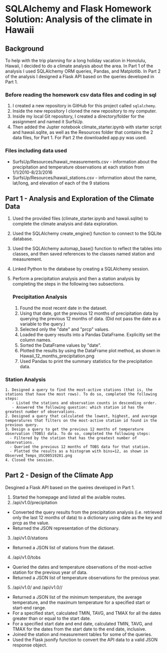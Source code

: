 # SQLAlchemy and Flask Homework Solution: Analysis of the climate in Hawaii

## Background

To help with the trip planning for a long holiday vacation in Honolulu, Hawaii, I decided to do a climate analysis about the area.
In Part 1 of the analysis I used SQLAlchemy ORM queries, Pandas, and Matplotlib. 
In Part 2 of the analysis I designed a Flask API based on the queries developed in Part 1.

### Before reading the homework csv data files and coding in sql

1. I created a new repository in GitHub for this project called `sqlalchemy`. 
2. Inside the new repository I cloned the new repository to my computer.
3. Inside my local Git repository, I created a directory/folder for the assignment and named it SurfsUp.
4. Then added the Jupter notebook climate_starter.ipynb with starter script and hawaii.sqlite, as well as the Resources folder that contains the 2 data files, for Part 1.  For Part 2 the downloaded app.py was used.
  
### Files including data used 

* SurfsUp/Resources/hawaii_measurements.csv - information about the precipitation and temperature observations at each station from 1/1/2010-8/23/2016
* SurfsUp/Resources/hawaii_stations.csv - information about the name, lat/long, and elevation of each of the 9 stations

## Part 1 - Analysis and Exploration of the Climate Data

1. Used the provided files (climate_starter.ipynb and hawaii.sqlite) to complete the climate analysis and data exploration.
2. Used the SQLAlchemy create_engine() function to connect to the SQLite database.
3. Used the SQLAlchemy automap_base() function to reflect the tables into classes, and then saved references to the classes named station and measurement.
4. Linked Python to the database by creating a SQLAlchemy session.
5. Perform a precipitation analysis and then a station analysis by completing the steps in the following two subsections.

   ### Precipitation Analysis

    1. Found the most recent date in the dataset.
    2. Using that date, got the previous 12 months of precipitation data by querying the previous 12 months of data. (Did not pass the date as a variable to the query.)
    3. Selected only the "date" and "prcp" values.
    4. Loaded the query results into a Pandas DataFrame. Explicitly set the column names.
    5. Sorted the DataFrame values by "date".
    6. Plotted the results by using the DataFrame plot method, as shown in Hawaii_12_months_precipitation.png
    7. Used Pandas to print the summary statistics for the precipitation data.

  ### Station Analysis
    1. Designed a query to find the most-active stations (that is, the stations that have the most rows). To do so, completed the following steps:
       - Listed the stations and observation counts in descending order.
       - Answered the following question: which station id has the greatest number of observations.
    2. Designed a query that calculated the lowest, highest, and average temperatures that filters on the most-active station id found in the previous query.
    3. Design a query to get the previous 12 months of temperature observation (TOBS) data. To do so, completed the following steps:
      - Filtered by the station that has the greatest number of observations.
      - Queried the previous 12 months of TOBS data for that station.
      - Plotted the results as a histogram with bins=12, as shown in Observed_Temps_USC00519281.png
    4. Closed the session.

## Part 2 - Design of the Climate App

Desgined a Flask API based on the queires developed in Part 1.
1. Started the homepage and listed all the avialble routes.
2. /api/v1.0/precipitation
  - Converted the query results from the precipitation analysis (i.e. retrieved only the last 12 months of data) to a dictionary using date as the key and prcp as the value.
  - Returned the JSON representation of the dictionary.
3. /api/v1.0/stations
  - Returned a JSON list of stations from the dataset.
4. /api/v1.0/tobs
  - Queried the dates and temperature observations of the most-active station for the previous year of data.
  - Returned a JSON list of temperature observations for the previous year.
5. /api/v1.0/<start> and /api/v1.0/<start>/<end>
  - Returned a JSON list of the minimum temperature, the average temperature, and the maximum temperature for a specified start or start-end range.
  - For a specified start, calculated TMIN, TAVG, and TMAX for all the dates greater than or equal to the start date.
  - For a specified start date and end date, calculated TMIN, TAVG, and TMAX for the dates from the start date to the end date, inclusive.
  - Joined the station and measurement tables for some of the queries.
  - Used the Flask jsonify function to convert the API data to a valid JSON response object.
